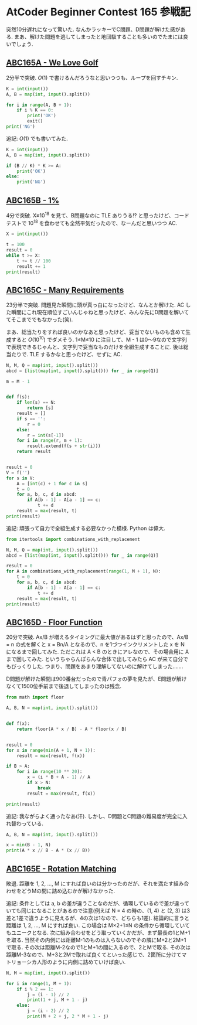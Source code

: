 # AtCoder Beginner Contest 165 参戦記

突然10分遅れになって驚いた. なんかラッキーでC問題、D問題が解けた感がある. まあ、解けた問題を逃してしまったと地団駄することも多いのでたまには良いでしょう.

## [ABC165A - We Love Golf](https://atcoder.jp/contests/abc165/tasks/abc165_a)

2分半で突破. *O*(1) で書けるんだろうなと思いつつも、ループを回すチキン.

```python
K = int(input())
A, B = map(int, input().split())

for i in range(A, B + 1):
    if i % K == 0:
        print('OK')
        exit()
print('NG')
```

追記: *O*(1) でも書いてみた.

```python
K = int(input())
A, B = map(int, input().split())

if (B // K) * K >= A:
    print('OK')
else:
    print('NG')
```

## [ABC165B - 1%](https://atcoder.jp/contests/abc165/tasks/abc165_b)

4分で突破. X≤10<sup>18</sup> を見て、B問題なのに TLE ありうる!? と思ったけど、コードテストで 10<sup>18</sup> を食わせても全然平気だったので、なーんだと思いつつ AC.

```python
X = int(input())

t = 100
result = 0
while t >= X:
    t += t // 100
    result += 1
print(result)
```

## [ABC165C - Many Requirements](https://atcoder.jp/contests/abc165/tasks/abc165_c)

23分半で突破. 問題見た瞬間に頭が真っ白になったけど、なんとか解けた. AC した瞬間にこれ現在順位すごいんじゃねと思ったけど、みんな先にD問題を解いててそこまででもなかった(笑).

まあ、総当たりをすれば良いのかなあと思ったけど、妥当でないものも含めて生成すると *O*(10<sup>10</sup>) でダメそう. 1≤M≤10 に注目して、M - 1 は0～9なので文字列で表現できるじゃんと、文字列で妥当なものだけを全組生成することに. 後は総当たりで. TLE するかなと思ったけど、せずに AC.

```python
N, M, Q = map(int, input().split())
abcd = [list(map(int, input().split())) for _ in range(Q)]

m = M - 1


def f(s):
    if len(s) == N:
        return [s]
    result = []
    if s == '':
        r = 0
    else:
        r = int(s[-1])
    for i in range(r, m + 1):
        result.extend(f(s + str(i)))
    return result


result = 0
V = f('')
for s in V:
    A = [int(c) + 1 for c in s]
    t = 0
    for a, b, c, d in abcd:
        if A[b - 1] - A[a - 1] == c:
            t += d
    result = max(result, t)
print(result)
```

追記: 頑張って自力で全組生成する必要なかった模様. Python は偉大.

```python
from itertools import combinations_with_replacement

N, M, Q = map(int, input().split())
abcd = [list(map(int, input().split())) for _ in range(Q)]

result = 0
for A in combinations_with_replacement(range(1, M + 1), N):
    t = 0
    for a, b, c, d in abcd:
        if A[b - 1] - A[a - 1] == c:
            t += d
    result = max(result, t)
print(result)
```

## [ABC165D - Floor Function](https://atcoder.jp/contests/abc165/tasks/abc165_d)

20分で突破. Ax/B が増えるタイミングに最大値があるはずと思ったので、Ax/B = n の式を解くと x = Bn/A となるので、n を1づつインクリメントした x を N になるまで回してみた. ただこれは A < B のときにアレなので、その場合用に A まで回してみた. というちゃらんぽらんな合体で出してみたら AC が来て自分でもびっくりした. つまり、問題をあまり理解してないのに解けてしまった…….

D問題が解けた瞬間は900番台だったので青パフォの夢を見たが、E問題が解けなくて1500位手前まで後退してしまったのは残念.

```python
from math import floor

A, B, N = map(int, input().split())


def f(x):
    return floor(A * x / B) - A * floor(x / B)


result = 0
for x in range(min(A + 1, N + 1)):
    result = max(result, f(x))

if B > A:
    for i in range(10 ** 20):
        x = (i * B + A - 1) // A
        if x > N:
            break
        result = max(result, f(x))

print(result)
```

追記: 我ながらよく通ったなあ(汗). しかし、D問題とC問題の難易度が完全に入れ替わっている.

```python
A, B, N = map(int, input().split())

x = min(B - 1, N)
print(A * x // B - A * (x // B))
```

## [ABC165E - Rotation Matching](https://atcoder.jp/contests/abc165/tasks/abc165_e)

敗退. 距離を 1, 2, ..., M にすれば良いのは分かったのだが、それを満たす組み合わせをどうMの間に詰め込むかが解けなかった.

追記: 条件としては a, b の差が違うことなのだが、循環しているので差が違っていても同じになることがあるので注意(例えば N = 4 の時の、(1, 4) と (2, 3) は3差と1差で違うように見えるが、4の次は1なので、どちらも1差). 結論的に言うと距離は 1, 2, ..., M にすれば良い. この場合は M×2+1≤N の条件から循環していてもユニークとなる. 次に組み合わせをどう取っていくかだが、まず最長の1とM+1を取る. 当然その内側には距離M-1のものは入らないのでその隣にM+2と2M+1で取る. その次は距離M-2なので1とM+1の間に入るので、2とMで取る. その次は距離M-3なので、M+3と2Mで取れば良くてといった感じで、2箇所に分けてマトリョーシカ人形のように内側に詰めていけば良い.

```python
N, M = map(int, input().split())

for i in range(1, M + 1):
    if i % 2 == 1:
        j = (i - 1) // 2
        print(1 + j, M + 1 - j)
    else:
        j = (i - 2) // 2
        print(M + 2 + j, 2 * M + 1 - j)
```
